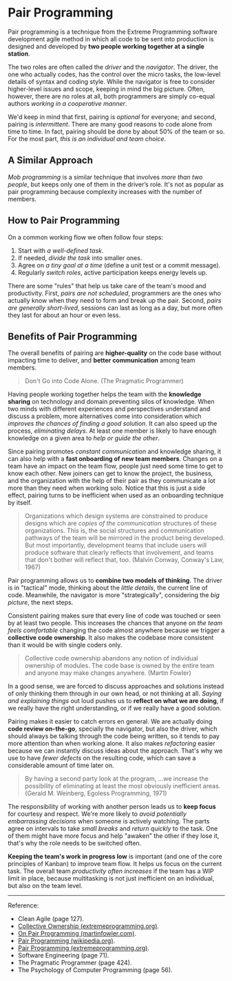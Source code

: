 # Pair Programming

Pair programming is a technique from the Extreme Programming software development agile method in which all code to be sent into production is designed and developed by **two people working together at a single station**.

The two roles are often called the *driver* and the *navigator*. The driver, the one who actually codes, has the control over the micro tasks, the low-level details of syntax and coding style. While the navigator is free to consider higher-level issues and scope, keeping in mind the big picture. Often, however, there are no roles at all, both programmers are simply co-equal authors *working in a cooperative manner*.

We'd keep in mind that first, pairing is *optional* for everyone; and second, pairing is *intermittent*. There are many good reasons to code alone from time to time. In fact, pairing should be done by about 50% of the team or so. For the most part, *this is an individual and team choice*.

## A Similar Approach

*Mob programming* is a similar technique that involves *more than two people*, but keeps only one of them in the driver’s role. It's not as popular as pair programming because complexity increases with the number of members.

## How to Pair Programming

On a common working flow we often follow four steps:

1. Start with *a well-defined task*.
1. If needed, *divide the task* into smaller ones.
1. Agree on *a tiny goal at a time* (define a unit test or a commit message).
1. Regularly *switch roles*, active participation keeps energy levels up.

There are some "rules" that help us take care of the team's mood and productivity. First, *pairs are not scheduled*, programmers are the ones who actually know when they need to form and break up the pair. Second, *pairs are generally short-lived*, sessions can last as long as a day, but more often they last for about an hour or even less.

## Benefits of Pair Programming

The overall benefits of pairing are **higher-quality** on the code base without impacting time to deliver, and **better communication** among team members.

>Don't Go into Code Alone. (The Pragmatic Programmer)

Having people working together helps the team with the **knowledge sharing** on technology and domain preventing silos of knowledge. When two minds with different experiences and perspectives understand and discuss a problem, more alternatives come into consideration which *improves the chances of finding a good solution*. It can also speed up the process, *eliminating delays*. At least one member is likely  to have enough knowledge on a given area to *help or guide the other*.

Since pairing promotes *constant communication* and knowledge sharing, it can also help with a **fast onboarding of new team members**. Changes on a team have an impact on the team flow, people just need some time to get to know each other. New joiners can get to know the project, the business, and the organization with the help of their pair as they communicate a lot more than they need when working solo. Notice that this is just a side effect, pairing turns to be inefficient when used as an onboarding technique by itself.

>Organizations which design systems are constrained to produce designs which are *copies of the communication* structures of these organizations. This is, the social structures and communication pathways of the team will be mirrored in the product being developed. But most importantly, development teams that include users will produce software that clearly reflects that involvement, and teams that don't bother will reflect that, too. (Malvin Conway, Conway's Law, 1967)

Pair programming allows us to **combine two models of thinking**. The driver is in "tactical" mode, thinking about the *little details*, the current line of code. Meanwhile, the navigator is more "strategically", considering the *big picture*, the next steps.

Consistent pairing makes sure that every line of code was touched or seen by at least two people. This increases the chances that anyone on *the team feels comfortable* changing the code almost anywhere because we trigger a **collective code ownership**. It also makes the codebase more consistent than it would be with single coders only.

>Collective code ownership abandons any notion of individual ownership of modules. The code base is owned by the entire team and anyone may make changes anywhere. (Martin Fowler)

In a good sense, we are forced to discuss approaches and solutions instead of only thinking them through in our own head, or not thinking at all. *Saying and explaining things* out loud pushes us to **reflect on what we are doing**, if we really have the right understanding, or if we really have a good solution.

Pairing makes it easier to catch errors en general. We are actually doing **code review on-the-go**, specially the navigator, but also the driver, which should always be talking through the code being written, so it tends to pay more attention than when working alone. It also makes *refactoring* easier because we can instantly discuss ideas about the approach. That's why we use to have *fewer defects* on the resulting code, which can save a considerable amount of time later on.

>By having a second party look at the program, ...we increase the possibility of eliminating at least the most obviously inefficient areas. (Gerald M. Weinberg, Egoless Programming, 1971)

The responsibility of working with another person leads us to **keep focus** for courtesy and respect. We're more likely to *avoid potentially embarrassing decisions* when someone is actively watching. The parts agree on intervals to take *small breaks* and *return quickly* to the task. One of them might have more focus and help "awaken" the other if they lose it, that's why the role needs to be switched often.

**Keeping the team's work in progress low** is important (and one of the core principles of Kanban) to improve team flow. It helps us focus on the current task. The overall team *productivity often increases* if the team has a WIP limit in place, because multitasking is not just inefficient on an individual, but also on the team level.

---

Reference:

- Clean Agile (page 127).
- [Collective Ownership (extremeprogramming.org)](http://www.extremeprogramming.org/rules/collective.html).
- [On Pair Programming (martinfowler.com)](https://martinfowler.com/articles/on-pair-programming.html).
- [Pair Programming (wikipedia.org)](https://en.wikipedia.org/wiki/Pair_programming).
- [Pair Programming (extremeprogramming.org)](http://www.extremeprogramming.org/rules/pair.html).
- Software Engineering (page 71).
- The Pragmatic Programmer (page 424).
- The Psychology of Computer Programming (page 56).
